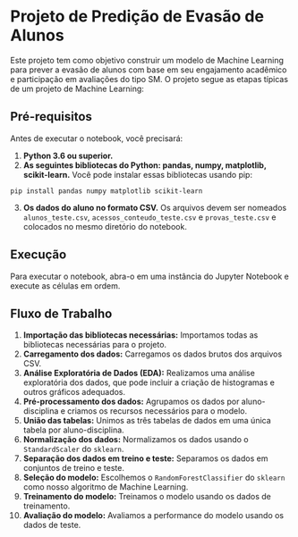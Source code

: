# Projeto de Predição de Evasão de Alunos

Este projeto tem como objetivo construir um modelo de Machine Learning para prever a evasão de alunos com base em seu engajamento acadêmico e participação em avaliações do tipo SM. O projeto segue as etapas típicas de um projeto de Machine Learning:

## Pré-requisitos

Antes de executar o notebook, você precisará:

1. **Python 3.6 ou superior.**
2. **As seguintes bibliotecas do Python: pandas, numpy, matplotlib, scikit-learn.** Você pode instalar essas bibliotecas usando pip:



```pip install pandas numpy matplotlib scikit-learn```


3. **Os dados do aluno no formato CSV.** Os arquivos devem ser nomeados `alunos_teste.csv`, `acessos_conteudo_teste.csv` e `provas_teste.csv` e colocados no mesmo diretório do notebook.

## Execução

Para executar o notebook, abra-o em uma instância do Jupyter Notebook e execute as células em ordem.

## Fluxo de Trabalho

1. **Importação das bibliotecas necessárias:** Importamos todas as bibliotecas necessárias para o projeto.
2. **Carregamento dos dados:** Carregamos os dados brutos dos arquivos CSV.
3. **Análise Exploratória de Dados (EDA):** Realizamos uma análise exploratória dos dados, que pode incluir a criação de histogramas e outros gráficos adequados.
4. **Pré-processamento dos dados:** Agrupamos os dados por aluno-disciplina e criamos os recursos necessários para o modelo.
5. **União das tabelas:** Unimos as três tabelas de dados em uma única tabela por aluno-disciplina.
6. **Normalização dos dados:** Normalizamos os dados usando o `StandardScaler` do `sklearn`.
7. **Separação dos dados em treino e teste:** Separamos os dados em conjuntos de treino e teste.
8. **Seleção do modelo:** Escolhemos o `RandomForestClassifier` do `sklearn` como nosso algoritmo de Machine Learning.
9. **Treinamento do modelo:** Treinamos o modelo usando os dados de treinamento.
10. **Avaliação do modelo:** Avaliamos a performance do modelo usando os dados de teste.

